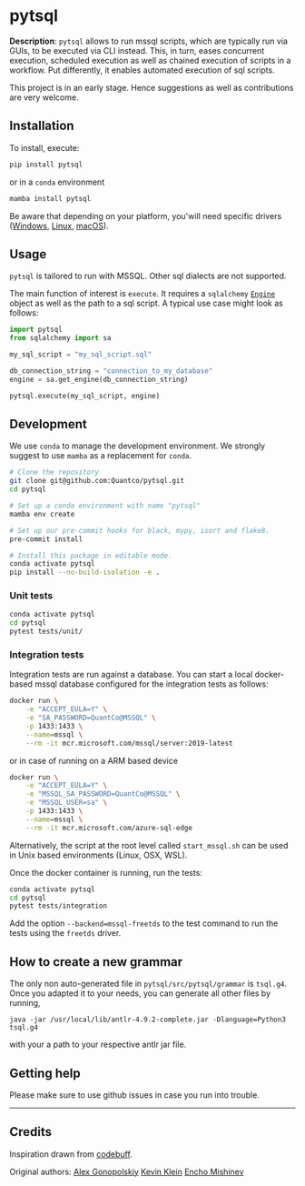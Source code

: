 # pytsql

**Description**: `pytsql` allows to run mssql scripts, which are typically run via GUIs, to be executed via CLI instead.
This, in turn, eases concurrent execution, scheduled execution as well as chained execution
of scripts in a workflow. Put differently, it enables automated execution of sql
scripts.

This project is in an early stage. Hence suggestions as well as contributions are very welcome.

## Installation

To install, execute:

```bash
pip install pytsql
```

or in a `conda` environment

```bash
mamba install pytsql
```

Be aware that depending on your platform, you'will need specific drivers ([Windows](https://docs.microsoft.com/en-us/sql/connect/odbc/windows/microsoft-odbc-driver-for-sql-server-on-windows?view=sql-server-ver15), [Linux](https://docs.microsoft.com/en-us/sql/connect/odbc/linux-mac/installing-the-microsoft-odbc-driver-for-sql-server?view=sql-server-ver15), [macOS](https://docs.microsoft.com/en-us/sql/connect/odbc/linux-mac/install-microsoft-odbc-driver-sql-server-macos?view=sql-server-ver15)).

## Usage

`pytsql` is tailored to run with MSSQL. Other sql dialects are not supported.

The main function of interest is `execute`. It requires a `sqlalchemy` [`Engine`][engine]
object as well as the path to a sql script. A typical use case might look as follows:

```python
import pytsql
from sqlalchemy import sa

my_sql_script = "my_sql_script.sql"

db_connection_string = "connection_to_my_database"
engine = sa.get_engine(db_connection_string)

pytsql.execute(my_sql_script, engine)
```

[engine]: https://docs.sqlalchemy.org/en/14/core/engines.html

## Development

We use `conda` to manage the development environment. We strongly suggest to use `mamba` as a replacement for `conda`.

```bash
# Clone the repository
git clone git@github.com:Quantco/pytsql.git
cd pytsql

# Set up a conda environment with name "pytsql"
mamba env create

# Set up our pre-commit hooks for black, mypy, isort and flake8.
pre-commit install

# Install this package in editable mode.
conda activate pytsql
pip install --no-build-isolation -e .
```

### Unit tests

```bash
conda activate pytsql
cd pytsql
pytest tests/unit/
```

### Integration tests

Integration tests are run against a database. You can start a local docker-based mssql database configured for the integration tests as follows:

```bash
docker run \
    -e "ACCEPT_EULA=Y" \
    -e "SA_PASSWORD=QuantCo@MSSQL" \
    -p 1433:1433 \
    --name=mssql \
    --rm -it mcr.microsoft.com/mssql/server:2019-latest
```

or in case of running on a ARM based device

```bash
docker run \
    -e "ACCEPT_EULA=Y" \
    -e "MSSQL_SA_PASSWORD=QuantCo@MSSQL" \
    -e "MSSQL_USER=sa" \
    -p 1433:1433 \
    --name=mssql \
    --rm -it mcr.microsoft.com/azure-sql-edge
```

Alternatively, the script at the root level called `start_mssql.sh` can be used in Unix based environments (Linux, OSX, WSL).

Once the docker container is running, run the tests:

```bash
conda activate pytsql
cd pytsql
pytest tests/integration
```

Add the option `--backend=mssql-freetds` to the test command to run the tests using the `freetds` driver.

## How to create a new grammar

The only non auto-generated file in `pytsql/src/pytsql/grammar` is `tsql.g4`. Once you adapted it to your needs, you can generate all other files by running,

`java -jar /usr/local/lib/antlr-4.9.2-complete.jar -Dlanguage=Python3 tsql.g4`

with your a path to your respective antlr jar file.

## Getting help

Please make sure to use github issues in case you run into trouble.

----

## Credits

Inspiration drawn from [codebuff](https://github.com/antlr/codebuff/blob/master/grammars/org/antlr/codebuff/tsql.g4).

Original authors:
[Alex Gonopolskiy](https://github.com/agonopol)
[Kevin Klein](https://github.com/kklein)
[Encho Mishinev](https://github.com/EnchoMishinevQC)
